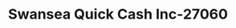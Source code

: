 ---
f_zip-code: 62226
f_state-code: IL
title: Swansea Quick Cash Inc-27060
f_phone: 618-235-3636
f_city-only: Belleville
f_address: 2708 N Illinois Street Belleville
f_location-unique-id: '27060'
slug: swansea-quick-cash-inc-27060
updated-on: '2024-05-30T13:46:58.046Z'
created-on: '2024-05-30T13:36:59.803Z'
published-on: '2024-05-30T13:54:32.469Z'
f_city-state: cms/city/belleville-il.md
f_company: cms/company/swansea-quick-cash-inc.md
f_state: cms/state/illinois.md
layout: '[payday-loan].html'
tags: payday-loan
---